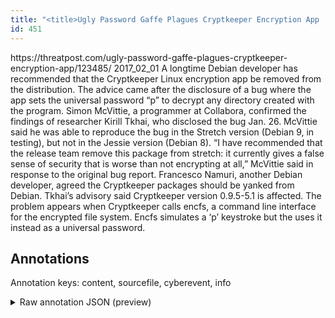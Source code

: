 ```yaml
---
title: "<title>Ugly Password Gaffe Plagues Cryptkeeper Encryption App  | Threatpost | The first stop for security news</title>"
id: 451
---
```


<title>Ugly Password Gaffe Plagues Cryptkeeper Encryption App  | Threatpost | The first stop for security news</title>
<source> https://threatpost.com/ugly-password-gaffe-plagues-cryptkeeper-encryption-app/123485/ </source>
<date> 2017_02_01 </date>
<text>
A longtime Debian developer has recommended that the Cryptkeeper Linux encryption app be removed from the distribution.
The advice came after the disclosure of a bug where the app sets the universal password “p” to decrypt any directory created with the program.
Simon McVittie, a programmer at Collabora, confirmed the findings of researcher Kirill Tkhai, who disclosed the bug Jan. 26.
McVittie said he was able to reproduce the bug in the Stretch version (Debian 9, in testing), but not in the Jessie version (Debian 8).
“I have recommended that the release team remove this package from stretch: it currently gives a false sense of security that is worse than not encrypting at all,” McVittie said in response to the original bug report.
Francesco Namuri, another Debian developer, agreed the Cryptkeeper packages should be yanked from Debian.
Tkhai’s advisory said Cryptkeeper version 0.9.5-5.1 is affected.
The problem appears when Cryptkeeper calls encfs, a command line interface for the encrypted file system.
Encfs simulates a ‘p’ keystroke but the uses it instead as a universal password.
</text>



## Annotations

Annotation keys: content, sourcefile, cyberevent, info

<details>
<summary>Raw annotation JSON (preview)</summary>

```json
{
  "content": "A longtime Debian developer has recommended that the Cryptkeeper Linux encryption app be removed from the distribution. The advice came after the disclosure of a bug where the app sets the universal password \u201cp\u201d to decrypt any directory created with the program. Simon McVittie, a programmer at Collabora, confirmed the findings of researcher Kirill Tkhai, who disclosed the bug Jan. 26. McVittie said he was able to reproduce the bug in the Stretch version (Debian 9, in testing), but not in the Jessie version (Debian 8). \u201cI have recommended that the release team remove this package from stretch: it currently gives a false sense of security that is worse than not encrypting at all,\u201d McVittie said in response to the original bug report. Francesco Namuri, another Debian developer, agreed the Cryptkeeper packages should be yanked from Debian. Tkhai\u2019s advisory said Cryptkeeper version 0.9.5-5.1 is affected. The problem appears when Cryptkeeper calls encfs, a command line interface for the encrypted file system. Encfs simulates a \u2018p\u2019 keystroke but the uses it instead as a universal password.",
  "sourcefile": "451.txt",
  "cyberevent": {
    "hopper": [
      {
        "index": 0,
        "relation": "Same",
        "events": [
          {
            "index": "E2",
            "type": "Vulnerability-related",
            "realis": "Actual",
            "nugget": {
              "startOffset": 306,
              "index": "T6",
              "endOffset": 328,
              "text": "confirmed the findings"
            },
            "argument": [
              {
                "index": "T8",
                "text": "Simon McVittie",
                "endOffset": 277,
                "role": {
                  "type": "Discoverer"
                },
                "startOffset": 263,
                "type": "Person"
              },
              {
                "index": "T25",
                "external_reference": {
                  "dbpediaURI": "http://dbpedia.org/resource/Collabora",
                  "wikidataid": "Q5145791"
                },
                "endOffset": 304,
                "role": {
                  "type": "Discoverer"
                },
                "text": "Collabora",
                "startOffset": 295,
                "type": "Organization"
              },
              {
                "index": "T24",
                "text": "a programmer",
                "endOffset": 291,
                "role": {
                  "type": "Discoverer"
                },
                "startOffset": 279,
                "type": "Person"
              }
            ],
            "subtype": "DiscoverVulnerability"
          },
          {
            "index": "E4",
            "type": "Vulnerability-related",
            "realis": "Actual",
            "nugget": {
              "startOffset": 397,
              "index": "T15",
              "endOffset": 401,
              "text": "said"
            },
            "argument": [
              {
                "index": "T16",
                "text": "the bug",
                "endOffset": 434,
                "role": {
                  "type": "Vulnerability"
                },
                "startOffset": 427,
                "type": "Vulnerability"
              },
              {
                "index": "T14",
                "text": "McVittie",
                "endOffset": 396,
                "role": {
                  "type": "Discoverer"
                },
                "startOffset": 388,
                "type": "Person"
              },
              {
                "index": "T13",
                "text": "Stretch version",
                "endOffset": 457,
                "role": {
                  "type": "Vulnerable_System_Version"
                },
                "startOffset": 442,
                "type": "Version"
              },
              {
                "index": "T20",
        
```
</details>
